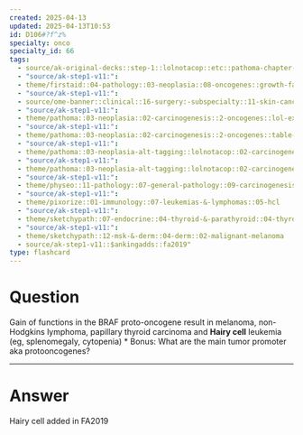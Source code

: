 ```yaml
---
created: 2025-04-13
updated: 2025-04-13T10:53
id: D106#?f^z%
specialty: onco
specialty_id: 66
tags:
  - source/ak-original-decks::step-1::lolnotacop::etc::pathoma-chapter-3-(neoplasia---upgrade)
  - "source/ak-step1-v11:": 
  - theme/firstaid::04-pathology::03-neoplasia::08-oncogenes::growth-factor-receptors::braf
  - "source/ak-step1-v11:": 
  - source/ome-banner::clinical::16-surgery:-subspecialty::11-skin-cancer
  - "source/ak-step1-v11:": 
  - theme/pathoma::03-neoplasia::02-carcinogenesis::2-oncogenes::lol-extra
  - "source/ak-step1-v11:": 
  - theme/pathoma::03-neoplasia::02-carcinogenesis::2-oncogenes::table-3.3-important-oncogenes::growth-factor-receptors
  - "source/ak-step1-v11:": 
  - theme/pathoma::03-neoplasia-alt-tagging::lolnotacop::02-carcinogenesis::2-oncogenes
  - "source/ak-step1-v11:": 
  - theme/pathoma::03-neoplasia-alt-tagging::lolnotacop::02-carcinogenesis::2-oncogenes::growth-factor-receptors
  - "source/ak-step1-v11:": 
  - theme/physeo::11-pathology::07-general-pathology::09-carcinogenesis
  - "source/ak-step1-v11:": 
  - theme/pixorize::01-immunology::07-leukemias-&-lymphomas::05-hcl
  - "source/ak-step1-v11:": 
  - theme/sketchypath::07-endocrine::04-thyroid-&-parathyroid::04-thyroid-nodules-&-cancer
  - "source/ak-step1-v11:": 
  - theme/sketchypath::12-msk-&-derm::04-derm::02-malignant-melanoma
  - source/ak-step1-v11::$ankingadds::fa2019"
type: flashcard
---
```


# Question
Gain of functions in the BRAF proto-oncogene result in melanoma, non-Hodgkins lymphoma, papillary thyroid carcinoma and **Hairy cell** leukemia (eg, splenomegaly, cytopenia)  * Bonus: What are the main tumor promoter aka protooncogenes?

---

# Answer
Hairy cell added in FA2019